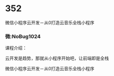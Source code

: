 # 352
微信小程序云开发－从0打造云音乐全栈小程序
### 微:NoBug1024 


课程介绍：

云开发是趋势，那就从小程序开始吧，让前端即是全栈

微信小程序云开发－从0打造云音乐全栈小程序
